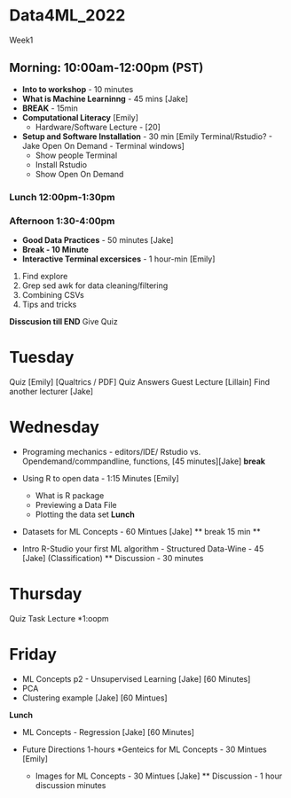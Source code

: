 # Data4ML_2022 

Week1
## **Morning**: 10:00am-12:00pm (PST)
* **Into to workshop** - 10 minutes
* **What is Machine Learninng** - 45 mins [Jake]
* **BREAK** - 15min
* **Computational Literacy** [Emily]
  * Hardware/Software Lecture - [20]  
* **Setup and Software Installation** - 30 min [Emily Terminal/Rstudio? - Jake Open On Demand - Terminal windows]
  * Show people Terminal
  * Install Rstudio
  * Show Open On Demand   
### Lunch 12:00pm-1:30pm
### Afternoon 1:30-4:00pm
* **Good Data Practices** - 50 minutes [Jake]
* **Break - 10 Minute**   
* **Interactive Terminal excersices** - 1 hour-min [Emily]
1. Find explore
2. Grep sed awk for data cleaning/filtering
3. Combining CSVs
4. Tips and tricks

**Disscusion till END**
Give Quiz
 
# Tuesday 

Quiz [Emily] [Qualtrics / PDF]
Quiz Answers
Guest Lecture [Lillain]
Find another lecturer [Jake]

# Wednesday
* Programing mechanics - editors/IDE/ Rstudio vs. Opendemand/commpandline, functions, [45 minutes][Jake]
**break** 
* Using R to open data - 1:15 Minutes [Emily]
  * What is R package
  * Previewing a Data File
  * Plotting the data set
**Lunch** 

* Datasets for ML Concepts - 60 Mintues [Jake]
** break 15 min **
*  Intro R-Studio your first ML algorithm - Structured Data-Wine - 45  [Jake] (Classification)
** Discussion - 30 minutes

# Thursday
Quiz 
Task 
Lecture
*1:oopm

# Friday
* ML Concepts p2 - Unsupervised Learning [Jake] [60 Minutes]
* PCA
* Clustering example [Jake] [60 Mintues]

**Lunch**
*  ML Concepts - Regression [Jake] [60 Minutes]

* Future Directions 1-hours
  *Genteics for ML Concepts - 30 Mintues [Emily]
  * Images for ML Concepts - 30 Mintues [Jake]
** Discussion - 1 hour discussion minutes 


